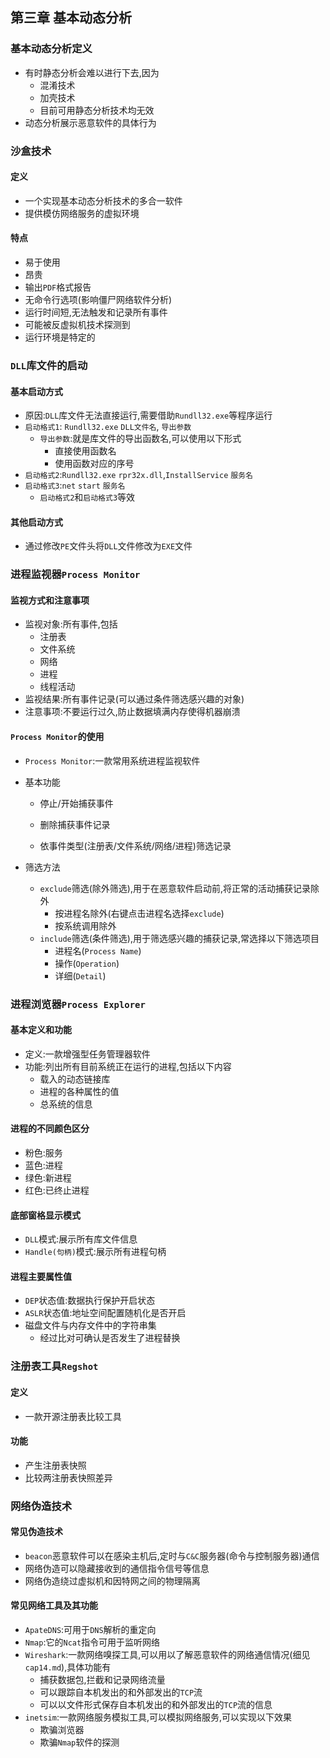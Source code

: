## 第三章 基本动态分析

### 基本动态分析定义

- 有时静态分析会难以进行下去,因为
  - 混淆技术
  - 加壳技术
  - 目前可用静态分析技术均无效
- 动态分析展示恶意软件的具体行为

### 沙盒技术

#### 定义

- 一个实现基本动态分析技术的多合一软件
- 提供模仿网络服务的虚拟环境

#### 特点

- 易于使用
- 昂贵
- 输出`PDF`格式报告
- 无命令行选项(影响僵尸网络软件分析)
- 运行时间短,无法触发和记录所有事件
- 可能被反虚拟机技术探测到
- 运行环境是特定的

### `DLL`库文件的启动

#### 基本启动方式

- 原因:`DLL`库文件无法直接运行,需要借助`Rundll32.exe`等程序运行
- `启动格式1`: `Rundll32.exe` `DLL文件名`, `导出参数`
  - `导出参数`:就是库文件的导出函数名,可以使用以下形式
    - 直接使用函数名
    - 使用函数对应的序号
- `启动格式2`:`Rundll32.exe` `rpr32x.dll`,`InstallService` `服务名`
- `启动格式3`:`net` `start` `服务名`
  - `启动格式2`和`启动格式3`等效

#### 其他启动方式

- 通过修改`PE`文件头将`DLL`文件修改为`EXE`文件

### 进程监视器`Process Monitor`

#### 监视方式和注意事项

- 监视对象:所有事件,包括
  - 注册表
  - 文件系统
  - 网络
  - 进程
  - 线程活动
- 监视结果:所有事件记录(可以通过条件筛选感兴趣的对象)
- 注意事项:不要运行过久,防止数据填满内存使得机器崩溃

#### `Process Monitor`的使用

- `Process Monitor`:一款常用系统进程监视软件

- 基本功能
  - 停止/开始捕获事件

  - 删除捕获事件记录

  - 依事件类型(注册表/文件系统/网络/进程)筛选记录

- 筛选方法

  - `exclude`筛选(除外筛选),用于在恶意软件启动前,将正常的活动捕获记录除外
    - 按进程名除外(右键点击进程名选择`exclude`)
    - 按系统调用除外
  - `include`筛选(条件筛选),用于筛选感兴趣的捕获记录,常选择以下筛选项目
    - 进程名(`Process Name`)
    - 操作(`Operation`)
    - 详细(`Detail`)

### 进程浏览器`Process Explorer`

#### 基本定义和功能

- 定义:一款增强型任务管理器软件
- 功能:列出所有目前系统正在运行的进程,包括以下内容
  - 载入的动态链接库
  - 进程的各种属性的值
  - 总系统的信息

#### 进程的不同颜色区分

- 粉色:服务
- 蓝色:进程
- 绿色:新进程
- 红色:已终止进程

#### 底部窗格显示模式

- `DLL`模式:展示所有库文件信息
- `Handle(句柄)`模式:展示所有进程句柄

#### 进程主要属性值

- `DEP`状态值:数据执行保护开启状态
- `ASLR`状态值:地址空间配置随机化是否开启
- 磁盘文件与内存文件中的字符串集
  - 经过比对可确认是否发生了进程替换

### 注册表工具`Regshot`

#### 定义

- 一款开源注册表比较工具

#### 功能

- 产生注册表快照
- 比较两注册表快照差异

### 网络伪造技术

#### 常见伪造技术

- `beacon`恶意软件可以在感染主机后,定时与`C&C`服务器(命令与控制服务器)通信
- 网络伪造可以隐藏接收到的通信指令信号等信息
- 网络伪造绕过虚拟机和因特网之间的物理隔离

#### 常见网络工具及其功能

- `ApateDNS`:可用于`DNS`解析的重定向
- `Nmap`:它的`Ncat`指令可用于监听网络
- `Wireshark`:一款网络嗅探工具,可以用以了解恶意软件的网络通信情况(细见`cap14.md`),具体功能有
  - 捕获数据包,拦截和记录网络流量
  - 可以跟踪自本机发出的和外部发出的`TCP`流
  - 可以以文件形式保存自本机发出的和外部发出的`TCP`流的信息
- `inetsim`:一款网络服务模拟工具,可以模拟网络服务,可以实现以下效果
  - 欺骗浏览器
  - 欺骗`Nmap`软件的探测